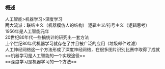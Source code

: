 ### 概述
人工智能>机器学习>深度学习  
两大流派：联结主义（机器模仿人的结构） 逻辑主义/符号主义（逻辑思考）  
1956年是人工智能元年   
20世纪80年代一些搞统计的研究出一套方法  
上个世纪80年代机器学习就存在了并且被广泛的应用（垃圾邮件过滤）  
人工神经网络这一个方法形成了深度神经网络，在很多图片识别比赛中取得了成就  
==机器学习是人工智能的一个实现途径==  
==深度学习是机器学习的一个方法==